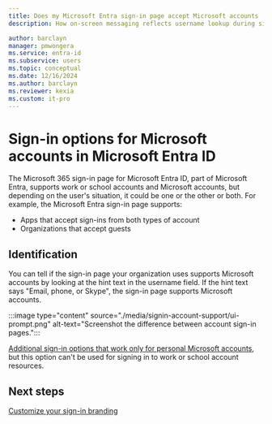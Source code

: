 ```yaml
---
title: Does my Microsoft Entra sign-in page accept Microsoft accounts
description: How on-screen messaging reflects username lookup during sign-in

author: barclayn
manager: pmwongera
ms.service: entra-id
ms.subservice: users
ms.topic: conceptual
ms.date: 12/16/2024
ms.author: barclayn
ms.reviewer: kexia
ms.custom: it-pro
---
```


# Sign-in options for Microsoft accounts in Microsoft Entra ID

The Microsoft 365 sign-in page for Microsoft Entra ID, part of Microsoft Entra, supports work or school accounts and Microsoft accounts, but depending on the user's situation, it could be one or the other or both. For example, the Microsoft Entra sign-in page supports:

* Apps that accept sign-ins from both types of account
* Organizations that accept guests

## Identification
You can tell if the sign-in page your organization uses supports Microsoft accounts by looking at the hint text in the username field. If the hint text says "Email, phone, or Skype", the sign-in page supports Microsoft accounts.

:::image type="content" source="./media/signin-account-support/ui-prompt.png" alt-text="Screenshot the difference between account sign-in pages.":::

[Additional sign-in options that work only for personal Microsoft accounts](https://azure.microsoft.com/updates/microsoft-account-signin-options/), but this option can't be used for signing in to work or school account resources.

## Next steps

[Customize your sign-in branding](~/fundamentals/add-custom-domain.yml)

